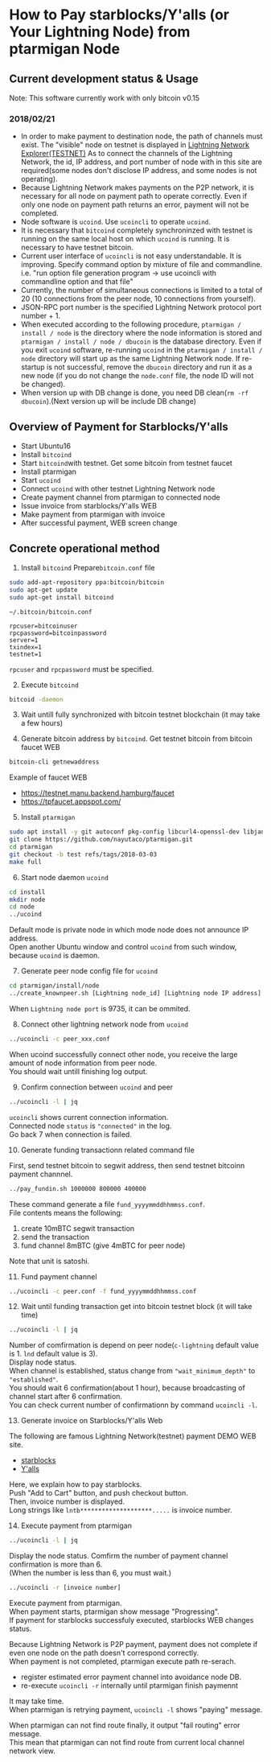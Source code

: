 # How to Pay starblocks/Y'alls (or Your Lightning Node) from ptarmigan Node

## Current development status & Usage

Note: This software currently work with only bitcoin v0.15

### 2018/02/21

- In order to make payment to destination node, the path of channels must exist.
  The "visible" node on testnet is displayed in [Lightning Network Explorer(TESTNET)](https://explorer.acinq.co/#/)
  As to connect the channels of the Lightning Network, the id, IP address, and port number of node with in this site are required(some nodes don't disclose IP address, and some nodes is not operating).
- Because Lightning Network makes payments on the P2P network, it is necessary for all node on payment path to operate correctly. Even if only one node on payment path returns an error, payment will not be completed.
- Node software is `ucoind`. Use `ucoincli` to operate `ucoind`.
- It is necessary that `bitcoind` completely synchroninzed with testnet is running on the same local host on which `ucoind` is running. It is necessary to have testnet bitcoin.
- Current user interface of `ucoincli` is not easy understandable. It is improving.
  Specify command option by mixture of file and commandline.
  i.e. "run option file generation program -> use ucoincli with commandline option and that file"
- Currently, the number of simultaneous connections is limited to a total of 20 (10 connections from the peer node, 10 connections from yourself).
- JSON-RPC port number is the specified Lightning Network protocol port number + 1.
- When executed according to the following procedure, `ptarmigan / install / node` is the directory where the node information is stored and `ptarmigan / install / node / dbucoin` is the database directory.
  Even if you exit `ucoind` software, re-running `ucoind` in the `ptarmigan / install / node` directory will start up as the same Lightning Network node.
  If re-startup is not successful, remove the `dbucoin` directory and run it as a new node (if you do not change the `node.conf` file, the node ID will not be changed).
- When version up with DB change is done, you need DB clean(`rm -rf dbucoin`).(Next version up will be include DB change)

## Overview of Payment for Starblocks/Y'alls

- Start Ubuntu16
- Install `bitcoind`
- Start `bitcoind`with testnet. Get some bitcoin from testnet faucet
- Install ptarmigan
- Start `ucoind`
- Connect `ucoind` with other testnet Lightning Network node
- Create payment channel from ptarmigan to connected node
- Issue invoice from starblocks/Y'alls WEB
- Make payment from ptarmigan with invoice
- After successful payment, WEB screen change

## Concrete operational method

1. Install `bitcoind`  Prepare`bitcoin.conf` file

```bash
sudo add-apt-repository ppa:bitcoin/bitcoin
sudo apt-get update
sudo apt-get install bitcoind
```

`~/.bitcoin/bitcoin.conf`

```text
rpcuser=bitcoinuser
rpcpassword=bitcoinpassword
server=1
txindex=1
testnet=1
```

`rpcuser` and `rpcpassword` must be specified.

2. Execute `bitcoind`

```bash
bitcoid -daemon
```

3. Wait untill fully synchronized with bitcoin testnet blockchain (it may take a few hours)

4. Generate bitcoin address by `bitcoind`. Get testnet bitcoin from bitcoin faucet WEB

```bash
bitcoin-cli getnewaddress
```

Example of faucet WEB

- https://testnet.manu.backend.hamburg/faucet
- https://tpfaucet.appspot.com/

5. Install `ptarmigan`

```bash
sudo apt install -y git autoconf pkg-config libcurl4-openssl-dev libjansson-dev libev-dev libboost-all-dev build-essential libtool jq bc
git clone https://github.com/nayutaco/ptarmigan.git
cd ptarmigan
git checkout -b test refs/tags/2018-03-03
make full
```

6. Start node daemon `ucoind`

```bash
cd install
mkdir node
cd node
../ucoind
```

Default mode is private node in which mode node does not announce IP address.  
Open another Ubuntu window and control `ucoind` from such window, because `ucoind` is daemon.

7. Generate peer node config file for `ucoind`

```bash
cd ptarmigan/install/node
../create_knownpeer.sh [Lightning node_id] [Lightning node IP address] [Lightning node port] > peer_xxx.conf
```

When `Lightning node port` is 9735, it can be ommited.

8. Connect other lightning network node from `ucoind`

```bash
../ucoincli -c peer_xxx.conf
```

When ucoind successfully connect other node, you receive the large amount of node information from peer node.  
You should wait untill finishing log output.

9. Confirm connection between  `ucoind` and peer

```bash
../ucoincli -l | jq
```

`ucoincli` shows current connection information.  
Connected node `status` is `"connected"` in the log.  
Go back 7 when connection is failed.

10. Generate funding transactionn related command file

First, send testnet bitcoin to segwit address, then send testnet bitcoinn payment channnel.

```bash
../pay_fundin.sh 1000000 800000 400000
```

These command generate a file `fund_yyyymmddhhmmss.conf`.  
File contents means the following:

  1. create 10mBTC segwit transaction
  2. send the transaction
  3. fund channel 8mBTC (give 4mBTC for peer node)

Note that unit is satoshi.

11. Fund payment channel

```bash
../ucoincli -c peer.conf -f fund_yyyymmddhhmmss.conf
```

12. Wait until funding transaction get into bitcoin testnet block (it will take time)

```bash
../ucoincli -l | jq
```

Number of comfirmation is depend on peer node(`c-lightning` default value is 1. `lnd` default value is 3).  
Display node status.  
When channel is established, status change from `"wait_minimum_depth"` to `"established"`.  
You should wait 6 confirmation(about 1 hour), because broadcasting of channel start after 6 confirmation.  
You can check current number of confirmationn by command `ucoincli -l`.

13. Generate invoice on Starblocks/Y'alls Web

The following are famous Lightning Network(testnet) payment DEMO WEB site.

- [starblocks](https://starblocks.acinq.co/#/)
- [Y'alls](https://yalls.org/)

Here, we explain how to pay starblocks.  
Push "Add to Cart" button, and push checkout button.  
Then, invoice number is displayed.  
Long strings like `lntb********************.....` is invoice number.

14. Execute payment from ptarmigan

```bash
../ucoincli -l | jq
```

Display the node status. Comfirm the number of payment channel confirmation is more than 6.  
(When the number is less than 6, you must wait.)  

```bash
../ucoincli -r [invoice number]
```

Execute payment from ptarmigan.  
When payment starts, ptarmigan show message "Progressing".  
If payment for starblocks successfuly executed, starblocks WEB changes status.

Because Lightning Network is P2P payment, payment does not complete if even one node on the path doesn't correspond correctly.  
When payment is not completed, ptarmigan execute path re-serach.

- register estimated error payment channel into avoidance node DB.
- re-execute `ucoincli -r` internally until ptarmigan finish paymennt

It may take time.  
When ptarmigan is retrying payment, `ucoincli -l` shows "paying" message.  

When ptarmigan can not find route finally, it output "fail routing" error message.  
This mean that ptarmigan can not find route from current local channel network view.
